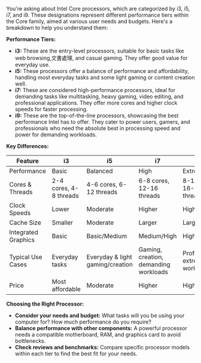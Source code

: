 You're asking about Intel Core processors, which are categorized by i3, i5, i7, and i9. These designations represent different performance tiers within the Core family, aimed at various user needs and budgets. Here's a breakdown to help you understand them:

**Performance Tiers:**

- **i3:** These are the entry-level processors, suitable for basic tasks like web browsing,文書處理, and casual gaming. They offer good value for everyday use.
- **i5:** These processors offer a balance of performance and affordability, handling most everyday tasks and some light gaming or content creation well.
- **i7:** These are considered high-performance processors, ideal for demanding tasks like multitasking, heavy gaming, video editing, and professional applications. They offer more cores and higher clock speeds for faster processing.
- **i9:** These are the top-of-the-line processors, showcasing the best performance Intel has to offer. They cater to power users, gamers, and professionals who need the absolute best in processing speed and power for demanding workloads.

**Key Differences:**

|Feature|i3|i5|i7|i9|
|---|---|---|---|---|
|Performance|Basic|Balanced|High|Extreme|
|Cores & Threads|2-4 cores, 4-8 threads|4-6 cores, 6-12 threads|6-8 cores, 12-16 threads|8-12 cores, 16-24 threads|
|Clock Speeds|Lower|Moderate|Higher|Highest|
|Cache Size|Smaller|Moderate|Larger|Largest|
|Integrated Graphics|Basic|Basic/Medium|Medium/High|High/Extreme|
|Typical Use Cases|Everyday tasks|Everyday & light gaming/creation|Gaming, creation, demanding workloads|Professional, extreme workloads|
|Price|Most affordable|Moderate|Higher|Highest|

**Choosing the Right Processor:**

- **Consider your needs and budget:** What tasks will you be using your computer for? How much performance do you require?
- **Balance performance with other components:** A powerful processor needs a compatible motherboard, RAM, and graphics card to avoid bottlenecks.
- **Check reviews and benchmarks:** Compare specific processor models within each tier to find the best fit for your needs.